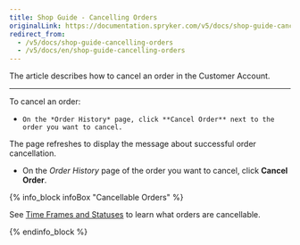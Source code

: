 ```yaml
---
title: Shop Guide - Cancelling Orders
originalLink: https://documentation.spryker.com/v5/docs/shop-guide-cancelling-orders
redirect_from:
  - /v5/docs/shop-guide-cancelling-orders
  - /v5/docs/en/shop-guide-cancelling-orders
---
```


The article describes how to cancel an order in the Customer Account.

---
To cancel an order:

*     On the *Order History* page, click **Cancel Order** next to the order you want to cancel.
The page refreshes to display the message about successful order cancellation.

* On the *Order History* page of the order you want to cancel, click **Cancel Order**.

{% info_block infoBox "Cancellable Orders" %}

See [Time Frames and Statuses](https://documentation.spryker.com/docs/en/order-cancellation-overview) to learn what orders are cancellable.

{% endinfo_block %}

